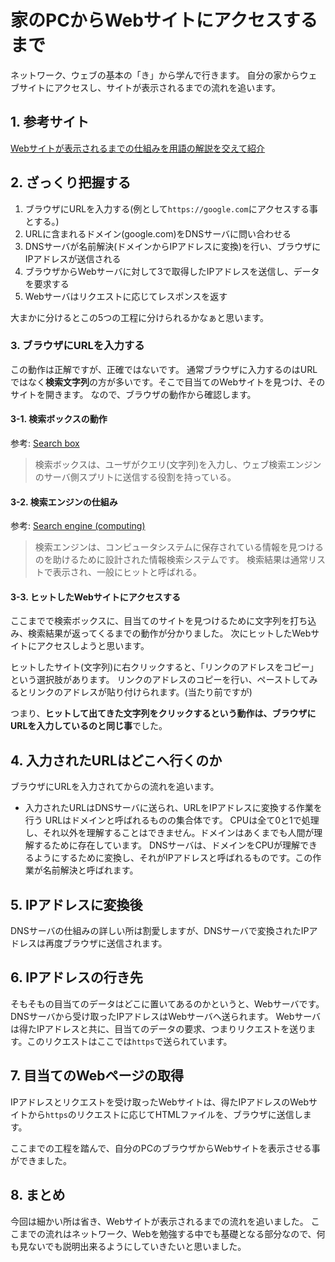 # 家のPCからWebサイトにアクセスするまで

ネットワーク、ウェブの基本の「き」から学んで行きます。
自分の家からウェブサイトにアクセスし、サイトが表示されるまでの流れを追います。

## 1. 参考サイト

[Webサイトが表示されるまでの仕組みを用語の解説を交えて紹介](https://www.rworks.jp/system/system-column/sys-entry/21249/)

## 2. ざっくり把握する

1. ブラウザにURLを入力する(例として`https://google.com`にアクセスする事とする。)
2. URLに含まれるドメイン(google.com)をDNSサーバに問い合わせる
3. DNSサーバが名前解決(ドメインからIPアドレスに変換)を行い、ブラウザにIPアドレスが送信される
4. ブラウザからWebサーバに対して3で取得したIPアドレスを送信し、データを要求する
5. Webサーバはリクエストに応じてレスポンスを返す

大まかに分けるとこの5つの工程に分けられるかなぁと思います。

### 3. ブラウザにURLを入力する

この動作は正解ですが、正確ではないです。
通常ブラウザに入力するのはURLではなく**検索文字列**の方が多いです。そこで目当てのWebサイトを見つけ、そのサイトを開きます。
なので、ブラウザの動作から確認します。

#### 3-1. 検索ボックスの動作

参考: [Search box](https://en.m.wikipedia.org/wiki/Search_box)

> 検索ボックスは、ユーザがクエリ(文字列)を入力し、ウェブ検索エンジンのサーバ側スプリトに送信する役割を持っている。

#### 3-2. 検索エンジンの仕組み

参考: [Search engine (computing)](https://en.m.wikipedia.org/wiki/Search_engine_(computing))

> 検索エンジンは、コンピュータシステムに保存されている情報を見つけるのを助けるために設計された情報検索システムです。
> 検索結果は通常リストで表示され、一般にヒットと呼ばれる。

#### 3-3. ヒットしたWebサイトにアクセスする

ここまでで検索ボックスに、目当てのサイトを見つけるために文字列を打ち込み、検索結果が返ってくるまでの動作が分かりました。
次にヒットしたWebサイトにアクセスしようと思います。

ヒットしたサイト(文字列)に右クリックすると、「リンクのアドレスをコピー」という選択肢があります。
リンクのアドレスのコピーを行い、ペーストしてみるとリンクのアドレスが貼り付けられます。(当たり前ですが)

つまり、**ヒットして出てきた文字列をクリックするという動作は、ブラウザにURLを入力しているのと同じ事**でした。

## 4. 入力されたURLはどこへ行くのか

ブラウザにURLを入力されてからの流れを追います。

* 入力されたURLはDNSサーバに送られ、URLをIPアドレスに変換する作業を行う
   URLはドメインと呼ばれるものの集合体です。
   CPUは全て0と1で処理し、それ以外を理解することはできません。ドメインはあくまでも人間が理解するために存在しています。
   DNSサーバは、ドメインをCPUが理解できるようにするために変換し、それがIPアドレスと呼ばれるものです。この作業が名前解決と呼ばれます。

## 5. IPアドレスに変換後

DNSサーバの仕組みの詳しい所は割愛しますが、DNSサーバで変換されたIPアドレスは再度ブラウザに送信されます。

## 6. IPアドレスの行き先

そもそもの目当てのデータはどこに置いてあるのかというと、Webサーバです。
DNSサーバから受け取ったIPアドレスはWebサーバへ送られます。
Webサーバは得たIPアドレスと共に、目当てのデータの要求、つまりリクエストを送ります。このリクエストはここでは`https`で送られています。

## 7. 目当てのWebページの取得

IPアドレスとリクエストを受け取ったWebサイトは、得たIPアドレスのWebサイトから`https`のリクエストに応じてHTMLファイルを、ブラウザに送信します。

ここまでの工程を踏んで、自分のPCのブラウザからWebサイトを表示させる事ができました。

## 8. まとめ

今回は細かい所は省き、Webサイトが表示されるまでの流れを追いました。
ここまでの流れはネットワーク、Webを勉強する中でも基礎となる部分なので、何も見ないでも説明出来るようにしていきたいと思いました。
